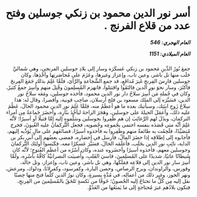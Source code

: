 <h1 dir="rtl">أسر نور الدين محمود بن زنكي جوسلين وفتح عدد من قلاع الفرنج .</h1>

<h5 dir="rtl">العام الهجري:  546

العام الميلادي: 1151

</h5>

<p dir="rtl">جمعَ نُورُ الدِّينِ مَحمود بن زنكي عَسكَرَه وسار إلى بلادِ جوسلين الفرنجي، وهي شَماليَّ حَلَب منها تل باشر، وعين تاب، وإعزاز وغيرها، وعَزَمَ على مُحاصَرتِها وأخْذِها، وكان جوسلين فارِسَ الفِرنجِ غَيرَ مُدافَعٍ، قد جمع الشَّجاعةِ والرَّأيَ، فلَمَّا عَلِمَ بذلك جَمَعَ الفِرنجَ فأكثَرَ، وسار نحوَ نور الدين فالتَقَوا واقتتلوا، فانهزم المُسلِمونَ وقُتِلَ منهم وأُسِرَ جمعٌ كثيرٌ، وكان في جُملةِ مَن أُسِرَ سلاحُ دار نور الدين محمود، فأخذه جوسلين، ومَعَه سلاحُ نور الدين، فسَيَّرَه إلى الملك مسعود بن قلج أرسلان، صاحِبِ قونية، وأقصرا، وقال له: هذا سِلاحُ زَوجِ ابنَتِك، وسيأتيك بعده ما هو أعظَمُ منه، فلمَّا عَلِمَ نور الدين محمود الحالَ، عَظُمَ عليه ذلك، وأعمَلَ الحيلةَ على جوسلين، وهَجَرَ الراحةَ ليأخُذَ بثَأرِه، وأحضَرَ جَماعةً مِن أمراء التركمان، وبذَلَ لهم الرَّغائِبَ إن هم ظَفِروا بجوسلين وسَلَّموه إليه إمَّا قتيلًا أو أسيرًا؛ لأنَّه عَلِمَ أنَّه متى قَصَدَه بنفسه احتمى بجُموعِه وحُصونِه، فجعل التُّركمانُ عليه العُيونَ، فخرج مُتصَيِّدًا، فلَحِقَت به طائفةٌ منهم وظَفِروا به فأخذوه أسيرًا، فصانَعَهم على مالٍ يُؤدِّيه إليهم، فأجابوه إلى إطلاقِه إذا حضَرَ المالُ، فأرسل في إحضارِه، فمضى بعضُهم إلى أبي بكر بن الداية، نائِبِ نورِ الدين بحَلَب، فأعلَمَه الحالَ، فسَيَّرَ عَسكرًا معه، فكَبَسوا أولئك التُّركمانَ وجوسلين معهم، فأخذوه أسيرًا وأحضَروه عنده، وكان أسْرُه من أعظَمِ الفُتوحِ؛ لأنَّه كان شَيطانًا عاتيًا، شديدًا على المُسلِمينَ، قاسيَ القَلبِ، وأُصيبَت النصرانيَّةُ كافَّةً بأسْرِه، ولَمَّا أُسِرَ سار نور الدين إلى قلاعِه فمَلَكَها، وهي تل باشر، وعين تاب، وإعزاز، وتل خالد، وقورس، والراوندان، وبرج الرصاص، وحصن البارة، وكفرسود، وكفرلاثا، ودلوك، ومرعش، ونهر الجوز، وغير ذلك من أعمالِه، في مُدَّةٍ يسيرةٍ، وكان نورُ الدين كلَّما فتح منها حِصنًا نقل إليه مِن كُلِّ ما تحتاجُ إليه الحُصونُ؛ خَوفًا من نَكسةٍ تَلحَقُ بالمُسلِمينَ من الفِرنجِ، فتكون بلادُهم غيرَ مُحتاجةٍ إلى ما يَمنَعُها من العَدُوِّ.</p></br>
